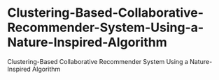 # Clustering-Based-Collaborative-Recommender-System-Using-a-Nature-Inspired-Algorithm
Clustering-Based Collaborative Recommender System Using a Nature-Inspired Algorithm
